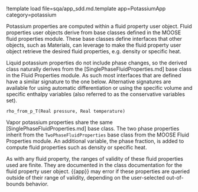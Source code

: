 !template load file=sqa/app_sdd.md.template app=PotassiumApp category=potassium

Potassium properties are computed within a fluid property user object. Fluid properties user objects derive
from base classes defined in the MOOSE fluid properties module. These base classes define interfaces that other
objects, such as Materials, can leverage to make the fluid property user object retrieve the desired fluid properties,
e.g. density or specific heat.

Liquid potassium properties do not include phase changes, so the derived class naturally
derives from the [SinglePhaseFluidProperties.md] base class in the Fluid Properties module.
As such most interfaces that are defined have a similar signature to the one below. Alternative signatures are available for using automatic differentiation or using the specific volume and specific enthalpy variables (also referred to as the conservative variables set).

```
rho_from_p_T(Real pressure, Real temperature)
```

Vapor potassium properties share the same [SinglePhaseFluidProperties.md] base class. The two phase properties inherit from the `TwoPhaseFluidProperties`
base class from the MOOSE Fluid Properties module. An additional variable, the phase fraction, is added to compute fluid properties such as density or specific heat.

As with any fluid property, the ranges of validity of these fluid properties used are finite. They are documented in the class documentation
for the fluid property user object. {{app}} may error if these properties are queried outside
of their range of validity, depending on the user-selected out-of-bounds behavior.
